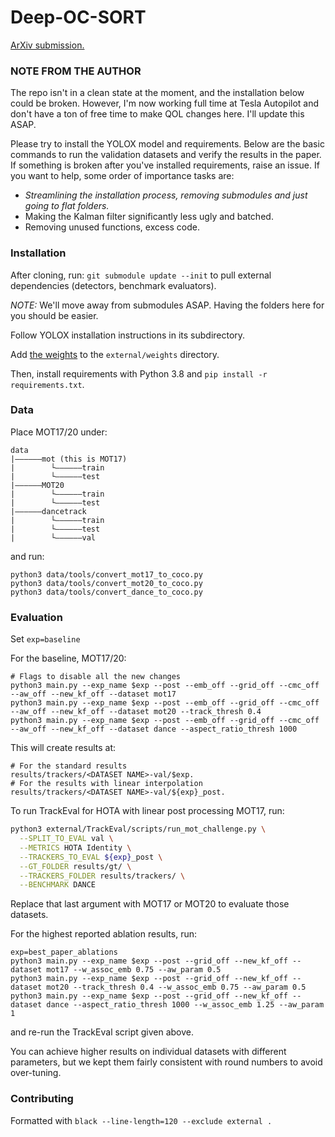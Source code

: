 # Deep-OC-SORT

[ArXiv submission.](https://arxiv.org/abs/2302.11813)

### NOTE FROM THE AUTHOR 

The repo isn't in a clean state at the moment, and the installation below could be broken. However, I'm now 
working full time at Tesla Autopilot and don't have a ton of free time to make QOL changes here. I'll update this 
ASAP.

Please try to install the YOLOX model and requirements. Below are the basic commands to run the validation datasets 
and verify the results in the paper. If something is broken after you've installed requirements, raise an issue. If you want to 
help, some order of importance tasks are: 

- *Streamlining the installation process, removing submodules and just going to flat folders.*
- Making the Kalman filter significantly less ugly and batched. 
- Removing unused functions, excess code.  

### Installation

After cloning, run:
`git submodule update --init` to pull external dependencies (detectors, benchmark evaluators).

*NOTE:* We'll move away from submodules ASAP. Having the folders here for you should be easier.  

Follow YOLOX installation instructions in its subdirectory.

Add [the weights](https://drive.google.com/file/d/1iqhM-6V_r1FpOlOzrdP_Ejshgk0DxOob/view) to the `external/weights` directory.

Then, install requirements with Python 3.8 and `pip install -r requirements.txt`.

### Data

Place MOT17/20 under:

```
data
|——————mot (this is MOT17)
|        └——————train
|        └——————test
|——————MOT20
|        └——————train
|        └——————test
|——————dancetrack
|        └——————train
|        └——————test
|        └——————val
```

and run:

```
python3 data/tools/convert_mot17_to_coco.py
python3 data/tools/convert_mot20_to_coco.py
python3 data/tools/convert_dance_to_coco.py
```

### Evaluation

Set `exp=baseline`

For the baseline, MOT17/20:

```
# Flags to disable all the new changes
python3 main.py --exp_name $exp --post --emb_off --grid_off --cmc_off --aw_off --new_kf_off --dataset mot17
python3 main.py --exp_name $exp --post --emb_off --grid_off --cmc_off --aw_off --new_kf_off --dataset mot20 --track_thresh 0.4
python3 main.py --exp_name $exp --post --emb_off --grid_off --cmc_off --aw_off --new_kf_off --dataset dance --aspect_ratio_thresh 1000
```

This will create results at:

```
# For the standard results
results/trackers/<DATASET NAME>-val/$exp.
# For the results with linear interpolation
results/trackers/<DATASET NAME>-val/${exp}_post.
```

To run TrackEval for HOTA with linear post processing MOT17, run:

```bash
python3 external/TrackEval/scripts/run_mot_challenge.py \
  --SPLIT_TO_EVAL val \
  --METRICS HOTA Identity \
  --TRACKERS_TO_EVAL ${exp}_post \
  --GT_FOLDER results/gt/ \
  --TRACKERS_FOLDER results/trackers/ \
  --BENCHMARK DANCE
```

Replace that last argument with MOT17 or MOT20 to evaluate those datasets.  

For the highest reported ablation results, run: 
```
exp=best_paper_ablations
python3 main.py --exp_name $exp --post --grid_off --new_kf_off --dataset mot17 --w_assoc_emb 0.75 --aw_param 0.5
python3 main.py --exp_name $exp --post --grid_off --new_kf_off --dataset mot20 --track_thresh 0.4 --w_assoc_emb 0.75 --aw_param 0.5
python3 main.py --exp_name $exp --post --grid_off --new_kf_off --dataset dance --aspect_ratio_thresh 1000 --w_assoc_emb 1.25 --aw_param 1
```

and re-run the TrackEval script given above. 

You can achieve higher results on individual datasets with different parameters, but we kept them fairly consistent with round 
numbers to avoid over-tuning.

### Contributing

Formatted with `black --line-length=120 --exclude external .`
